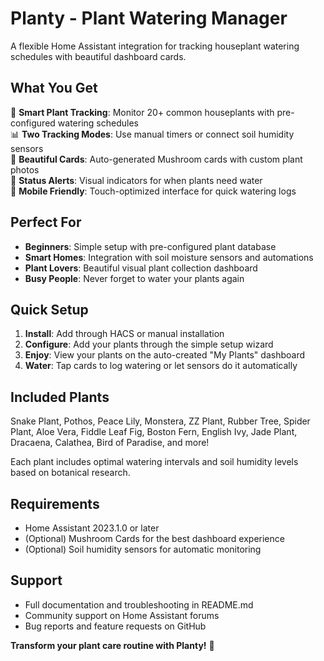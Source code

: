 # Planty - Plant Watering Manager

A flexible Home Assistant integration for tracking houseplant watering schedules with beautiful dashboard cards.

## What You Get

🌱 **Smart Plant Tracking**: Monitor 20+ common houseplants with pre-configured watering schedules  
📊 **Two Tracking Modes**: Use manual timers or connect soil humidity sensors  
🎨 **Beautiful Cards**: Auto-generated Mushroom cards with custom plant photos  
🔔 **Status Alerts**: Visual indicators for when plants need water  
📱 **Mobile Friendly**: Touch-optimized interface for quick watering logs

## Perfect For

- **Beginners**: Simple setup with pre-configured plant database
- **Smart Homes**: Integration with soil moisture sensors and automations  
- **Plant Lovers**: Beautiful visual plant collection dashboard
- **Busy People**: Never forget to water your plants again

## Quick Setup

1. **Install**: Add through HACS or manual installation
2. **Configure**: Add your plants through the simple setup wizard
3. **Enjoy**: View your plants on the auto-created "My Plants" dashboard
4. **Water**: Tap cards to log watering or let sensors do it automatically

## Included Plants

Snake Plant, Pothos, Peace Lily, Monstera, ZZ Plant, Rubber Tree, Spider Plant, Aloe Vera, Fiddle Leaf Fig, Boston Fern, English Ivy, Jade Plant, Dracaena, Calathea, Bird of Paradise, and more!

Each plant includes optimal watering intervals and soil humidity levels based on botanical research.

## Requirements

- Home Assistant 2023.1.0 or later
- (Optional) Mushroom Cards for the best dashboard experience
- (Optional) Soil humidity sensors for automatic monitoring

## Support

- Full documentation and troubleshooting in README.md
- Community support on Home Assistant forums
- Bug reports and feature requests on GitHub

**Transform your plant care routine with Planty!** 🌿
